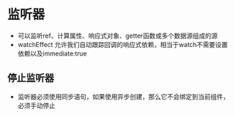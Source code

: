 # 监听器
- 可以监听ref、计算属性、响应式对象、getter函数或多个数据源组成的源
- watchEffect 允许我们自动跟踪回调的响应式依赖，相当于watch不需要设置依赖以及immediate:true

## 停止监听器
- 监听器必须使用同步语句，如果使用异步创建，那么它不会绑定到当前组件，必须手动停止